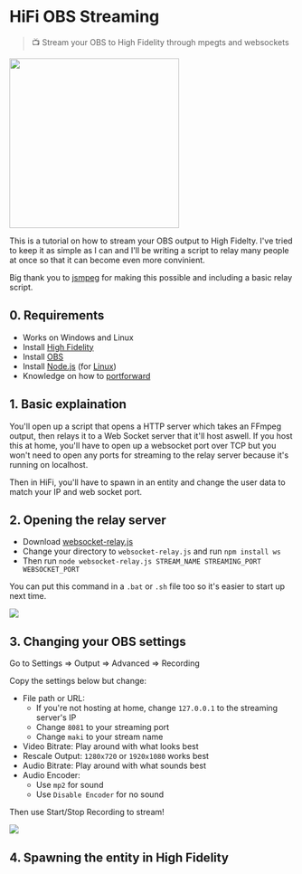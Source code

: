 # HiFi OBS Streaming
> 📺 Stream your OBS to High Fidelity through mpegts and websockets

<img height="300" src="https://raw.githubusercontent.com/makitsune/hifi-obs-streaming/master/README/screenshot.jpg"/>

This is a tutorial on how to stream your OBS output to High Fidelty. I've tried to keep it as simple as I can and I'll be writing a script to relay many people at once so that it can become even more convinient.

Big thank you to [jsmpeg](https://github.com/phoboslab/jsmpeg) for making this possible and including a basic relay script.

## 0. Requirements 

- Works on Windows and Linux
- Install [High Fidelity](https://highfidelity.com)
- Install [OBS](https://obsproject.com)
- Install [Node.js](https://nodejs.org/en) (for [Linux](https://nodejs.org/en/download/package-manager))
- Knowledge on how to [portforward](https://portforward.com/router.htm)

## 1. Basic explaination

You'll open up a script that opens a HTTP server which takes an FFmpeg output, then relays it to a Web Socket server that it'll host aswell. If you host this at home, you'll have to open up a websocket port over TCP but you won't need to open any ports for streaming to the relay server because it's running on localhost.

Then in HiFi, you'll have to spawn in an entity and change the user data to match your IP and web socket port.

## 2. Opening the relay server

- Download [websocket-relay.js](https://raw.githubusercontent.com/phoboslab/jsmpeg/master/websocket-relay.js)
- Change your directory to `websocket-relay.js` and run `npm install ws`
- Then run `node websocket-relay.js STREAM_NAME STREAMING_PORT WEBSOCKET_PORT`

You can put this command in a `.bat` or `.sh` file too so it's easier to start up next time.

<img src="https://raw.githubusercontent.com/makitsune/hifi-obs-streaming/master/README/step_02.png"/>

## 3. Changing your OBS settings

Go to Settings => Output => Advanced => Recording 

Copy the settings below but change:

- File path or URL:
	- If you're not hosting at home, change `127.0.0.1` to the streaming server's IP
	- Change `8081` to your streaming port 
	- Change `maki` to your stream name
- Video Bitrate: Play around with what looks best
- Rescale Output: `1280x720` or `1920x1080` works best
- Audio Bitrate:  Play around with what sounds best
- Audio Encoder:
	- Use `mp2` for sound
	- Use `Disable Encoder` for no sound

Then use Start/Stop Recording to stream!

<img src="https://raw.githubusercontent.com/makitsune/hifi-obs-streaming/master/README/step_03.png"/>

## 4. Spawning the entity in High Fidelity


